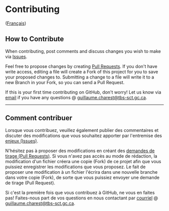 # Contributing

([Français](#comment-contribuer))

## How to Contribute

When contributing, post comments and discuss changes you wish to make via [Issues](https://github.com/canada-ca/open-source-logiciel-libre/issues).

Feel free to propose changes by creating [Pull Requests](https://github.com/canada-ca/open-source-logiciel-libre/pulls). If you don't have write access, editing a file will create a Fork of this project for you to save your proposed changes to. Submitting a change to a file will write it to a new Branch in your Fork, so you can send a Pull Request.

If this is your first time contributing on GitHub, don't worry! Let us know via [email](mailto:guillaume.charest@tbs-sct.gc.ca,sebastien.lemay@tbs-sct.gc.ca&subject=OSS%20Directive) if you have any questions @ guillaume.charest@tbs-sct.gc.ca.

______________________

## Comment contribuer

Lorsque vous contribuez, veuillez également publier des commentaires et discuter des modifications que vous souhaitez apporter par l'entremise des [enjeux (Issues)](https://github.com/canada-ca/open-source-logiciel-libre/issues).

N'hésitez pas à proposer des modifications en créant des [demandes de tirage (Pull Requests)](https://github.com/canada-ca/open-source-logiciel-libre/pulls). Si vous n'avez pas accès au mode de rédaction, la modification d'un fichier créera une copie (Fork) de ce projet afin que vous puissiez enregistrer les modifications que vous proposez. Le fait de proposer une modification à un fichier l'écrira dans une nouvelle branche dans votre copie (Fork), de sorte que vous puissiez envoyer une demande de tirage (Pull Request).

Si c'est la première fois que vous contribuez à GitHub, ne vous en faites pas! Faites-nous part de vos questions en nous contactant par [courriel](mailto:guillaume.charest@tbs-sct.gc.ca,sebastien.lemay@tbs-sct.gc.ca&subject=OSS%20Directive) @ guillaume.charest@tbs-sct.gc.ca.
